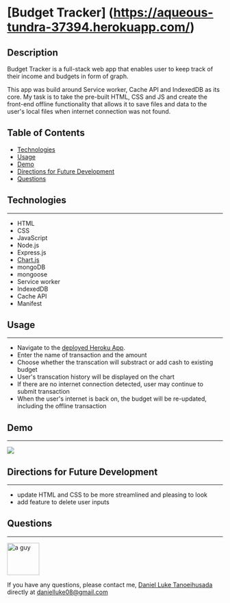 # [Budget Tracker] (https://aqueous-tundra-37394.herokuapp.com/)


## Description
Budget Tracker is a full-stack web app that enables user to keep track of their income and budgets in form of graph.

This app was build around Service worker, Cache API and IndexedDB as its core. My task is to take the pre-built HTML, CSS and JS
and create the front-end offline functionality that allows it to save files and data to the user's local files when internet connection
was not found.

## Table of Contents
* [Technologies](#technologies)
* [Usage](#usage)
* [Demo](#demo)
* [Directions for Future Development](#Directions-for-future-Development)
* [Questions](#questions)

## Technologies
------
* HTML
* CSS
* JavaScript
* Node.js
* Express.js
* [Chart.js](https://www.chartjs.org/)
* mongoDB
* mongoose
* Service worker
* IndexedDB
* Cache API
* Manifest

## Usage
------
* Navigate to the [deployed Heroku App](https://aqueous-tundra-37394.herokuapp.com/).
* Enter the name of transaction and the amount
* Choose whether the transcation will substract or add cash to existing budget
* User's transcation history will be displayed on the chart
* If there are no internet connection detected, user may continue to submit transaction
* When the user's internet is back on, the budget will be re-updated, including the offline transaction
## Demo
------

![](./public/assets/images/workout-tracker3.gif)

## Directions for Future Development
------
* update HTML and CSS to be more streamlined and pleasing to look
* add feature to delete user inputs

## Questions
------

<img src="https://avatars2.githubusercontent.com/u/6896220?v=4" alt="a guy" width="75px" height="75px">

If you have any questions, please contact me, [Daniel Luke Tanoeihusada](danielluke08@gmail.com) directly at danielluke08@gmail.com

